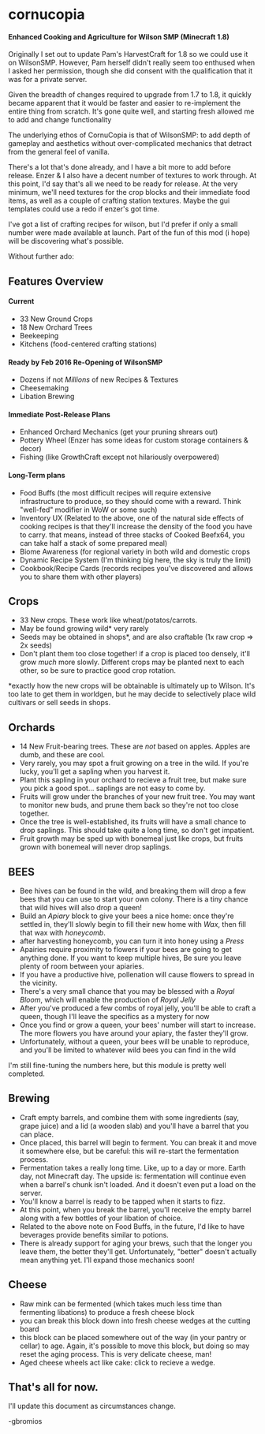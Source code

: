 # cornucopia
#### Enhanced Cooking and Agriculture for Wilson SMP (Minecraft 1.8)

Originally I set out to update Pam's HarvestCraft for 1.8 so we could use it on WilsonSMP. However, Pam herself didn't really seem too enthused when I asked her permission, though she did consent with the qualification that it was for a private server.

Given the breadth of changes required to upgrade from 1.7 to 1.8, it quickly became apparent that it would be faster and easier to re-implement the entire thing from scratch. It's gone quite well, and starting fresh allowed me to add and change functionality 

The underlying ethos of CornuCopia is that of WilsonSMP: to add depth of gameplay and aesthetics without over-complicated mechanics that detract from the general feel of vanilla.

There's a lot that's done already, and I have a bit more to add before release. Enzer & I also have a decent number of textures to work through. At this point, I'd say that's all we need to be ready for release. At the very minimum, we'll need textures for the crop blocks and their immediate food items, as well as a couple of crafting station textures. Maybe the gui templates could use a redo if enzer's got time.

I've got a list of crafting recipes for wilson, but I'd prefer if only a small number were made available at launch. Part of the fun of this mod (i hope) will be discovering what's possible.

Without further ado:

## Features Overview

#### Current
- 33 New Ground Crops
- 18 New Orchard Trees
- Beekeeping
- Kitchens (food-centered crafting stations)

#### Ready by Feb 2016 Re-Opening of WilsonSMP
- Dozens if not *Millions* of new Recipes & Textures
- Cheesemaking
- Libation Brewing

#### Immediate Post-Release Plans
- Enhanced Orchard Mechanics (get your pruning shrears out)
- Pottery Wheel (Enzer has some ideas for custom storage containers & decor)
- Fishing (like GrowthCraft except not hilariously overpowered)

#### Long-Term plans
- Food Buffs (the most difficult recipes will require extensive infrastructure to produce, so they should come with a reward. Think "well-fed" modifier in WoW or some such)
- Inventory UX (Related to the above, one of the natural side effects of cooking recipes is that they'll increase the density of the food you have to carry. that means, instead of three stacks of Cooked Beefx64, you can take half a stack of some prepared meal)
- Biome Awareness (for regional variety in both wild and domestic crops
- Dynamic Recipe System (I'm thinking big here, the sky is truly the limit)
- Cookbook/Recipe Cards (records recipes you've discovered and allows you to share them with other players)

## Crops
- 33 New crops. These work like wheat/potatos/carrots.
- May be found growing wild* very rarely
- Seeds may be obtained in shops*, and are also craftable (1x raw crop => 2x seeds)
- Don't plant them too close together! if a crop is placed too densely, it'll grow *much* more slowly. Different crops may be planted next to each other, so be sure to practice good crop rotation.

*exactly how the new crops will be obtainable is ultimately up to Wilson. It's too late to get them in worldgen, but he may decide to selectively place wild cultivars or sell seeds in shops.

## Orchards
 - 14 New Fruit-bearing trees. These are *not* based on apples. Apples are dumb, and these are cool.
 - Very rarely, you may spot a fruit growing on a tree in the wild. If you're lucky, you'll get a sapling when you harvest it.
 - Plant this sapling in your orchard to recieve a fruit tree, but make sure you pick a good spot... saplings are not easy to come by.
 - Fruits will grow under the branches of your new fruit tree. You may want to monitor new buds, and prune them back so they're not too close together.
 - Once the tree is well-established, its fruits will have a small chance to drop saplings. This should take quite a long time, so don't get impatient.
 - Fruit growth may be sped up with bonemeal just like crops, but fruits grown with bonemeal will never drop saplings.

## BEES
 - Bee hives can be found in the wild, and breaking them will drop a few bees that you can use to start your own colony. There is a tiny chance that wild hives will also drop a queen!
 - Build an *Apiary* block to give your bees a nice home: once they're settled in, they'll slowly begin to fill their new home with *Wax*, then fill that wax with *honeycomb*.
 - after harvesting honeycomb, you can turn it into honey using a *Press*
 - Apairies require proximity to flowers if your bees are going to get anything done. If you want to keep multiple hives, Be sure you leave plenty of room between your apiaries.
 - If you have a productive hive, pollenation will cause flowers to spread in the vicinity.
 - There's a very small chance that you may be blessed with a *Royal Bloom*, which will enable the production of *Royal Jelly*
 - After you've produced a few combs of royal jelly, you'll be able to craft a queen, though I'll leave the specifics as a mystery for now
 - Once you find or grow a queen, your bees' number will start to increase. The more flowers you have around your apiary, the faster they'll grow.
 - Unfortunately, without a queen, your bees will be unable to reproduce, and you'll be limited to whatever wild bees you can find in the wild

I'm still fine-tuning the numbers here, but this module is pretty well completed.

## Brewing
 - Craft empty barrels, and combine them with some ingredients (say, grape juice) and a lid (a wooden slab) and you'll have a barrel that you can place.
 - Once placed, this barrel will begin to ferment. You can break it and move it somewhere else, but be careful: this will re-start the fermentation process.
 - Fermentation takes a really long time. Like, up to a day or more. Earth day, not Minecraft day. The upside is: fermentation will continue even when a barrel's chunk isn't loaded. And it doesn't even put a load on the server.
 - You'll know a barrel is ready to be tapped when it starts to fizz.
 - At this point, when you break the barrel, you'll receive the empty barrel along with a few bottles of your libation of choice.
 - Related to the above note on Food Buffs, in the future, I'd like to have beverages provide benefits similar to potions.
 - There is already support for aging your brews, such that the longer you leave them, the better they'll get. Unfortunately, "better" doesn't actually mean anything yet. I'll expand those mechanics soon!
 
## Cheese 
  - Raw mink can be fermented (which takes much less time than fermenting libations) to produce a fresh cheese block
  - you can break this block down into fresh cheese wedges at the cutting board
  - this block can be placed somewhere out of the way (in your pantry or cellar) to age. Again, it's possible to move this block, but doing so may reset the aging process. This is very delicate cheese, man!
  - Aged cheese wheels act like cake: click to recieve a wedge.
  
## That's all for now.

I'll update this document as circumstances change.

-gbromios
